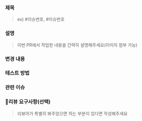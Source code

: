 ### 제목
> ex) #이슈번호, #이슈번호

### 설명
> 이번 PR에서 작업한 내용을 간략히 설명해주세요(이미지 첨부 가능)

### 변경 내용

### 테스트 방법

### 관련 이슈

### 💬리뷰 요구사항(선택)

> 리뷰어가 특별히 봐주었으면 하는 부분이 있다면 작성해주세요
